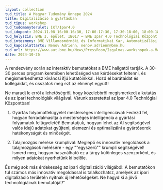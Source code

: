 ```yaml
---
layout: collection
tud_title: A Magyar Tudomány Ünnepe 2024
title: Digitalizáció a gyártásban
tud_tipus: workshop
tud_tudomanyterulet: IKT/Ipar4.0
tud_idopont: 2024.11.08 16:00-16:30, 17:00-17:30, 17:30-18:00, 18:00-18:30
tud_helyszin: BME I. épület, IB017 – BME Ipar 4.0 Technológiai Központ
tud_intezmeny: BME Villamosmérnöki és Informatikai Kar, Automatizálási és Alkalmazott Informatikai Tanszék (AUT), Ipar 4 Technológiai Központ
tud_kapcsolattarto: Nenov Adrienn, nenov.adrienn@bme.hu
tud_url: https://www.aut.bme.hu/News/PressRoom/Izgalmas-workshopok-a-Magyar
date: 2024-10-26
---
```

A rendezvény során az interaktív bemutatókat a BME hallgatói tartják. A 30-30 perces program keretében lehetőséged van kérdéseket feltenni, és megismerkedhetsz kíváncsi ifjú kutatóinkkal. Hozd el barátaidat és kollégáidat, és osszátok meg ezt az élményt együtt!

Ne maradj le erről a lehetőségről, hogy közelebbről megismerkedj a kutatás és az ipari technológiák világával. Várunk szeretettel az Ipar 4.0 Technlógiai Központban!

1) Gyártás folyamatfelügyelet mesterséges intelligenciával:
Fedezd fel, hogyan forradalmasítja a mesterséges intelligencia a gyártási folyamatok felügyeletét! Bemutatjuk, hogyan lehet az AI segítségével valós idejű adatokat gyűjteni, elemezni és optimalizálni a gyártósorok hatékonyságát és minőségét.

2) Talajmozgás mérése krumplival:
Meglepő és innovatív megoldások a talajmozgások mérésére - egy ""egyszerű"" krumpli segítségével! Ismerd meg, hogyan használható ez a tárgy különleges szenzorként, és milyen adatokat nyerhetünk ki belőle.

És még sok más érdekesség az ipari digitalizáció világából:
A bemutatókon túl számos más innovatív megoldással is találkozhatsz, amelyek az ipari digitalizáció területén nyitnak új lehetőségeket. Ne hagyd ki a jövő technológiáinak bemutatóját!"


